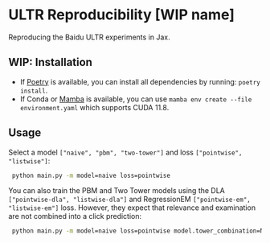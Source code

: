# ULTR Reproducibility [WIP name]
Reproducing the Baidu ULTR experiments in Jax.

## WIP: Installation
* If [Poetry](https://python-poetry.org/docs/cli/) is available, you can install all dependencies by running: `poetry install`.
* If Conda or [Mamba](https://mamba.readthedocs.io/en/latest/user_guide/mamba.html) is available, you can use `mamba env create --file environment.yaml` which supports CUDA 11.8.

## Usage
Select a model `["naive", "pbm", "two-tower"]` and loss `["pointwise", "listwise"]`:
```bash
 python main.py -m model=naive loss=pointwise
```

You can also train the PBM and Two Tower models using the DLA `["pointwise-dla", "listwise-dla"]` and RegressionEM `["pointwise-em", "listwise-em"]` loss. However, they expect that relevance and examination are not combined into a click prediction:  
```bash
 python main.py -m model=naive loss=pointwise model.tower_combination=NONE
```
